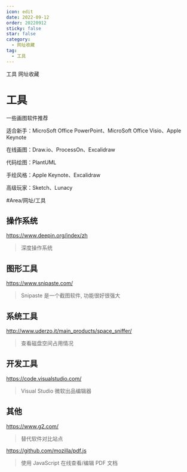 ```yaml
---
icon: edit
date: 2022-09-12
order: 20220912
sticky: false
star: false
category:
  - 网址收藏
tag:
  - 工具
---
```


工具 网址收藏

<!-- more -->

# 工具

一些画图软件推荐

适合新手：MicroSoft Office PowerPoint、MicroSoft Office Visio、Apple Keynote

在线画图：Draw.io、ProcessOn、Excalidraw

代码绘图：PlantUML

手绘风格：Apple Keynote、Excalidraw

高级玩家：Sketch、Lunacy

#Area/网址/工具

## 操作系统

https://www.deepin.org/index/zh

> 深度操作系统

## 图形工具

https://www.snipaste.com/

> Snipaste 是一个截图软件, 功能很好很强大

## 系统工具

http://www.uderzo.it/main_products/space_sniffer/

> 查看磁盘空间占用情况

## 开发工具

https://code.visualstudio.com/

> Visual Studio 微软出品编辑器

## 其他

https://www.g2.com/

> 替代软件对比站点

https://github.com/mozilla/pdf.js

> 使用 JavaScript 在线查看/编辑 PDF 文档
